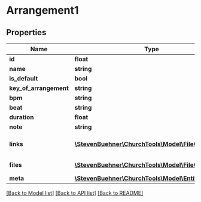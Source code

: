 # Arrangement1

## Properties
Name | Type | Description | Notes
------------ | ------------- | ------------- | -------------
**id** | **float** |  | [optional] 
**name** | **string** |  | [optional] 
**is_default** | **bool** |  | [optional] 
**key_of_arrangement** | **string** |  | [optional] 
**bpm** | **string** |  | [optional] 
**beat** | **string** |  | [optional] 
**duration** | **float** | Duration in seconds | [optional] 
**note** | **string** |  | [optional] 
**links** | [**\StevenBuehner\ChurchTools\Model\FileOrLink[]**](FileOrLink.md) | List of links \&quot;uploaded\&quot; to that arrangement | [optional] 
**files** | [**\StevenBuehner\ChurchTools\Model\FileOrLink[]**](FileOrLink.md) | List of files uploaded to that arrangement | [optional] 
**meta** | [**\StevenBuehner\ChurchTools\Model\EntityMetaData**](EntityMetaData.md) |  | [optional] 

[[Back to Model list]](../../README.md#documentation-for-models) [[Back to API list]](../../README.md#documentation-for-api-endpoints) [[Back to README]](../../README.md)

